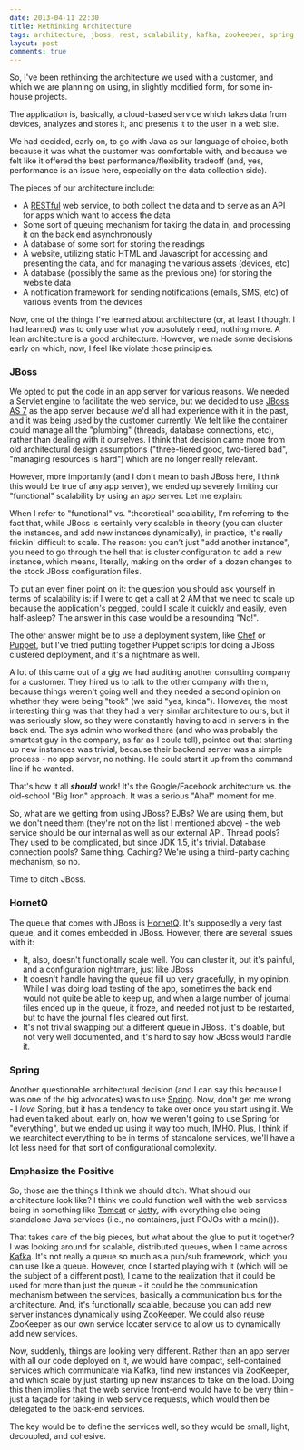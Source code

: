```yaml
---
date: 2013-04-11 22:30
title: Rethinking Architecture  
tags: architecture, jboss, rest, scalability, kafka, zookeeper, spring, jetty, tomcat, hornetq
layout: post
comments: true
---
```

So, I've been rethinking the architecture we used with a customer, and which we are planning on using, in slightly modified form, for some in-house projects.

The application is, basically, a cloud-based service which takes data from devices, analyzes and stores it, and presents it to the user in a web site.

We had decided, early on, to go with Java as our language of choice, both because it was what the customer was comfortable with, and because we felt like it offered the best performance/flexibility tradeoff (and, yes, performance is an issue here, especially on the data collection side).

The pieces of our architecture include:

- A [RESTful](https://en.wikipedia.org/wiki/Rest) web service, to both collect the data and to serve as an API for apps which want to access the data
- Some sort of queuing mechanism for taking the data in, and processing it on the back end asynchronously
- A database of some sort for storing the readings
- A website, utilizing static HTML and Javascript for accessing and presenting the data, and for managing the various assets (devices, etc)
- A database (possibly the same as the previous one) for storing the website data
- A notification framework for sending notifications (emails, SMS, etc) of various events from the devices

Now, one of the things I've learned about architecture (or, at least I thought I had learned) was to only use what you absolutely need, nothing more. A lean architecture is a good architecture. However, we made some decisions early on which, now, I feel like violate those principles.

### JBoss ###
We opted to put the code in an app server for various reasons. We needed a Servlet engine to facilitate the web service, but we decided to use [JBoss AS 7](http://www.jboss.org/jbossas) as the app server because we'd all had experience with it in the past, and it was being used by the customer currently. We felt like the container could manage all the "plumbing" (threads, database connections, etc), rather than dealing with it ourselves. I think that decision came more from old architectural design assumptions ("three-tiered good, two-tiered bad", "managing resources is hard") which are no longer really relevant.

However, more importantly (and I don't mean to bash JBoss here, I think this would be true of any app server), we ended up severely limiting our "functional" scalability by using an app server. Let me explain:

When I refer to "functional" vs. "theoretical" scalability, I'm referring to the fact that, while JBoss is certainly very scalable in theory (you can cluster the instances, and add new instances dynamically), in practice, it's really frickin' difficult to scale. The reason: you can't just "add another instance", you need to go through the hell that is cluster configuration to add a new instance, which means, literally, making on the order of a dozen changes to the stock JBoss configuration files.

To put an even finer point on it: the question you should ask yourself in terms of scalability is: if I were to get a call at 2 AM that we need to scale up because the application's pegged, could I scale it quickly and easily, even half-asleep? The answer in this case would be a resounding "No!".

The other answer might be to use a deployment system, like [Chef](http://www.opscode.com/chef/) or [Puppet](https://puppetlabs.com/), but I've tried putting together Puppet scripts for doing a JBoss clustered deployment, and it's a nightmare as well.

A lot of this came out of a gig we had auditing another consulting company for a customer. They hired us to talk to the other company with them, because things weren't going well and they needed a second opinion on whether they were being "took" (we said "yes, kinda"). However, the most interesting thing was that they had a very similar architecture to ours, but it was seriously slow, so they were constantly having to add in servers in the back end. The sys admin who worked there (and who was probably the smartest guy in the company, as far as I could tell), pointed out that starting up new instances was trivial, because their backend server was a simple process - no app server, no nothing. He could start it up from the command line if he wanted.

That's how it all ***should*** work! It's the Google/Facebook architecture vs. the old-school "Big Iron" approach. It was a serious "Aha!" moment for me.

So, what are we getting from using JBoss? EJBs? We are using them, but we don't need them (they're not on the list I mentioned above) - the web service should be our internal as well as our external API. Thread pools? They used to be complicated, but since JDK 1.5, it's trivial. Database connection pools? Same thing. Caching? We're using a third-party caching mechanism, so no.

Time to ditch JBoss.

### HornetQ ###
The queue that comes with JBoss is [HornetQ](http://www.jboss.org/hornetq). It's supposedly a very fast queue, and it comes embedded in JBoss. However, there are several issues with it:

- It, also, doesn't functionally scale well. You can cluster it, but it's painful, and a configuration nightmare, just like JBoss
- It doesn't handle having the queue fill up very gracefully, in my opinion. While I was doing load testing of the app, sometimes the back end would not quite be able to keep up, and when a large number of journal files ended up in the queue, it froze, and needed not just to be restarted, but to have the journal files cleared out first.
- It's not trivial swapping out a different queue in JBoss. It's doable, but not very well documented, and it's hard to say how JBoss would handle it.

### Spring ###
Another questionable architectural decision (and I can say this because I was one of the big advocates) was to use [Spring](http://www.springsource.org/). Now, don't get me wrong - I *love* Spring, but it has a tendency to take over once you start using it. We had even talked about, early on, how we weren't going to use Spring for "everything", but we ended up using it way too much, IMHO. Plus, I think if we rearchitect everything to be in terms of standalone services, we'll have a lot less need for that sort of configurational complexity.

### Emphasize the Positive ###
So, those are the things I think we should ditch. What should our architecture look like? I think we could function well with the web services being in something like [Tomcat](http://tomcat.apache.org/) or [Jetty](http://www.eclipse.org/jetty/), with everything else being standalone Java services (i.e., no containers, just POJOs with a main()).

That takes care of the big pieces, but what about the glue to put it together? I was looking around for scalable, distributed queues, when I came across [Kafka](http://kafka.apache.org/). It's not really a queue so much as a pub/sub framework, which you can use like a queue. However, once I started playing with it (which will be the subject of a different post), I came to the realization that it could be used for more than just the queue - it could be the communication mechanism between the services, basically a communication bus for the architecture. And, it's functionally scalable, because you can add new server instances dynamically using [ZooKeeper](http://zookeeper.apache.org/). We could also reuse ZooKeeper as our own service locater service to allow us to dynamically add new services.

Now, suddenly, things are looking very different. Rather than an app server with all our code deployed on it, we would have compact, self-contained services which communicate via Kafka, find new instances via ZooKeeper, and which scale by just starting up new instances to take on the load. Doing this then implies that the web service front-end would have to be very thin - just a façade for taking in web service requests, which would then be delegated to the back-end services.

The key would be to define the services well, so they would be small, light, decoupled, and cohesive.
